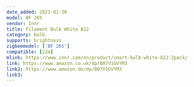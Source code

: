 ```yaml
---
date_added: 2021-01-30
model: BF 265
vendor: Innr
title: Filament Bulb White B22
category: bulb
supports: brightness
zigbeemodel: ['BF 265']
compatible: [z2m]
mlink: https://www.innr.com/en/product/smart-bulb-white-b22-2pack/
link: https://www.amazon.co.uk/dp/B07V1GVYM3
link2: https://www.amazon.de/dp/B07V1GVYM3
link3: 
---
```

